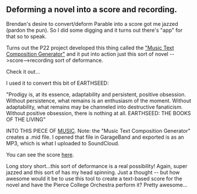 ## Deforming a novel into a score and recording.

Brendan's desire to convert/deform Parable into a score got me jazzed (pardon the pun). So I did some digging and it turns out there's "app" for that so to speak.

Turns out the P22 project developed this thing called the ["Music Text Composition Generator"](https://p22.com/musicfont/) and it put into action just this sort of novel -->score-->recording sort of deformance.

Check it out...

I used it to convert this bit of EARTHSEED:

"Prodigy is, at its essence, adaptability and persistent, positive obsession. Without persistence, what remains is an enthusiasm of the moment. Without adaptability, what remains may be channeled into destructive fanaticism. Without positive obsession, there is nothing at all. EARTHSEED: THE BOOKS OF THE LIVING"

INTO THIS PIECE OF [MUSIC](https://soundcloud.com/jasonloan/earthseed-music-1). Note: the "Music Text Composition Generator" creates a .mid file. I opened that file in GarageBand and exported is as an MP3, which is what I uploaded to SoundCloud.

You can see the score [here](deformance-excercises/Earthseed_music_1.pdf).

Long story short...this sort of deformance is a real possibility! Again, super jazzed and this sort of has my head spinning. Just a thought -- but how awesome would it be to use this tool to create a text-based score for the novel and have the Pierce College Orchestra perform it? Pretty awesome...


